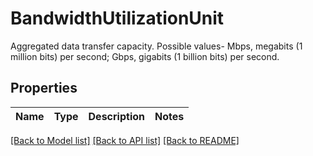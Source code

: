 # BandwidthUtilizationUnit

Aggregated data transfer capacity. Possible values- Mbps, megabits (1 million bits) per second; Gbps, gigabits (1 billion bits) per second.

## Properties

Name | Type | Description | Notes
------------ | ------------- | ------------- | -------------

[[Back to Model list]](../README.md#documentation-for-models) [[Back to API list]](../README.md#documentation-for-api-endpoints) [[Back to README]](../README.md)


